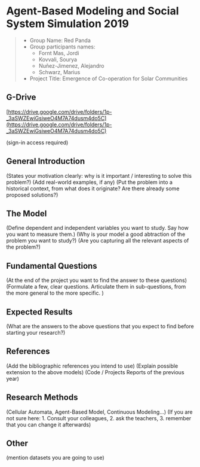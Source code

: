 # Agent-Based Modeling and Social System Simulation 2019

> * Group Name: Red Panda
> * Group participants names: 
>   * Fornt Mas, Jordi
>   * Kovvali, Sourya
>   * Nuñez-Jimenez, Alejandro
>   * Schwarz, Marius
> * Project Title: Emergence of Co-operation for Solar Communities

## <REMOVE> G-Drive

[https://drive.google.com/drive/folders/1p-_3aSWZEwiGsiweO4M7A74dusm4do5C](https://drive.google.com/drive/folders/1p-_3aSWZEwiGsiweO4M7A74dusm4do5C)

(sign-in access required)

## General Introduction

(States your motivation clearly: why is it important / interesting to solve this problem?)
(Add real-world examples, if any)
(Put the problem into a historical context, from what does it originate? Are there already some proposed solutions?)

## The Model

(Define dependent and independent variables you want to study. Say how you want to measure them.) (Why is your model a good abtraction of the problem you want to study?) (Are you capturing all the relevant aspects of the problem?)

## Fundamental Questions

(At the end of the project you want to find the answer to these questions)
(Formulate a few, clear questions. Articulate them in sub-questions, from the more general to the more specific. )

## Expected Results

(What are the answers to the above questions that you expect to find before starting your research?)

## References

(Add the bibliographic references you intend to use)
(Explain possible extension to the above models)
(Code / Projects Reports of the previous year)

## Research Methods

(Cellular Automata, Agent-Based Model, Continuous Modeling...) (If you are not sure here: 1. Consult your colleagues, 2. ask the teachers, 3. remember that you can change it afterwards)

## Other

(mention datasets you are going to use)
